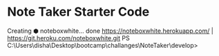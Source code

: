 # Note Taker Starter Code
Creating ⬢ noteboxwhite... done
https://noteboxwhite.herokuapp.com/ | https://git.heroku.com/noteboxwhite.git
PS C:\Users\disha\Desktop\bootcamp\challanges\NoteTaker\develop> 